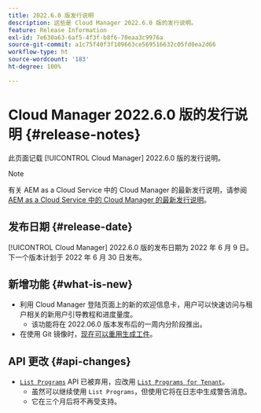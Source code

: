 ```yaml
---
title: 2022.6.0 版发行说明
description: 这些是 Cloud Manager 2022.6.0 版的发行说明。
feature: Release Information
exl-id: 7e630a63-6af5-4f3f-b8f6-70eaa3c9976a
source-git-commit: a1c75f40f3f109663ce569516632c05fd0ea2d66
workflow-type: ht
source-wordcount: '183'
ht-degree: 100%

---
```


# Cloud Manager 2022.6.0 版的发行说明 {#release-notes}

此页面记载 [!UICONTROL Cloud Manager] 2022.6.0 版的发行说明。

>[!NOTE]
>
>有关 AEM as a Cloud Service 中的 Cloud Manager 的最新发行说明，请参阅 [AEM as a Cloud Service 中的 Cloud Manager 的最新发行说明](https://experienceleague.adobe.com/docs/experience-manager-cloud-service/content/implementing/using-cloud-manager/release-notes-cloud-manager/release-notes-cm-current.html)。

## 发布日期 {#release-date}

[!UICONTROL Cloud Manager] 2022.6.0 版的发布日期为 2022 年 6 月 9 日。下一个版本计划于 2022 年 6 月 30 日发布。

## 新增功能 {#what-is-new}

* 利用 Cloud Manager 登陆页面上的新的欢迎信息卡，用户可以快速访问与租户相关的新用户引导教程和进度量度。
   * 该功能将在 2022.06.0 版本发布后的一周内分阶段推出。
* 在使用 Git 镜像时，[现在可以重用生成工件](/help/getting-started/project-setup.md#build-artifact-reuse)。

## API 更改 {#api-changes}

* [`List Programs`](https://developer.adobe.com/experience-cloud/cloud-manager/reference/api/#operation/getPrograms) API 已被弃用，应改用 [`List Programs for Tenant`](https://developer.adobe.com/experience-cloud/cloud-manager/reference/api/#operation/getProgramsForTenant)。
   * 虽然可以继续使用 `List Programs`，但使用它将在日志中生成警告消息。
   * 它在三个月后将不再受支持。

